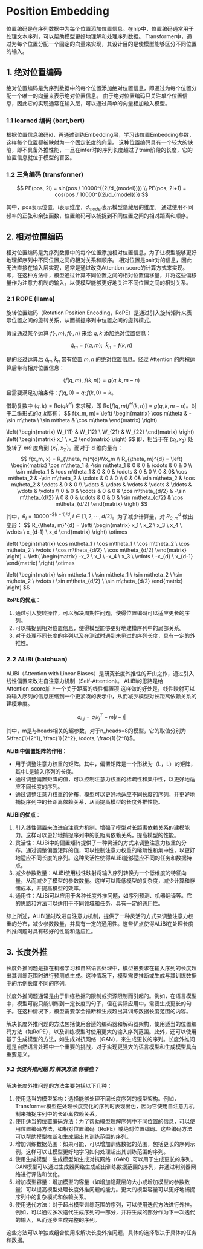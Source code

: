 # Position Embedding

位置编码是在序列数据中为每个位置添加位置信息。在nlp中，位置编码通常用于处理文本序列，可以帮助模型更好地理解和处理序列数据。
Transformer中，通过为每个位置分配一个固定的向量来实现，其设计目的是使模型能够区分不同位置的输入。

## 1. 绝对位置编码

绝对位置编码是为序列数据中的每个位置添加绝对位置信息，即通过为每个位置分配一个唯一的向量来表示绝对位置信息。
由于绝对位置编码只关注单个位置信息，因此它的实现通常在输入层，可以通过简单的向量相加融入模型。

### 1.1 learned 编码 (bart,bert)

根据位置信息编码id，再通过训练Embedding层，学习该位置Embedding参数，这样每个位置都被映射为一个固定长度的向量。
这种位置编码具有一个较大的缺陷，即不具备外推性能，一旦在infer时的序列长度超过了train阶段的长度，它的位置信息就位于模型的盲区。

### 1.2 三角编码 (transformer)

$$
PE(pos, 2i) = sin(pos / 10000^{(2i/d_{model})}) \\
PE(pos, 2i+1) = cos(pos / 10000^{(2i/d_{model})})
$$

其中，pos表示位置，i表示维度，$d_{model}$表示模型隐藏层的维度。
通过使用不同频率的正弦和余弦函数，位置编码可以捕捉到不同位置之间的相对距离和顺序。

## 2. 相对位置编码

相对位置编码是为序列数据中的每个位置添加相对位置信息，为了让模型能够更好地理解序列中不同位置之间的相对关系和顺序。
相对位置是pair对的信息，因此无法直接在输入层实现，通常是通过改变Attention_score的计算方式来实现。即，在这种方法中，模型通过计算不同位置之间的相对位置偏移量，并将这些偏移量作为注意力机制的输入，以便模型能够更好地关注不同位置之间的相对关系。

### 2.1 ROPE (llama)

旋转位置编码（Rotation Position Encoding，RoPE）是通过引入旋转矩阵来表示位置之间的旋转关系，从而捕捉序列中位置之间的旋转模式。

假设通过某个运算 $f(\cdot,m), f(\cdot, n)$ 来给 $q, k$ 添加绝对位置信息：

$$
\tilde{q}_m=f(q, m);~~\tilde{k}_n=f(k, n)
$$

是的经过运算后 $\tilde{q}_m,\tilde{k}_n$ 带有位置 $m, n$ 的绝对位置信息。经过 Attention 的内积运算后带有相对位置信息：

$$
\langle f(q, m),~f(k, n)\rangle =g(q, k, m-n)
$$

且需要满足初始条件：$f(q, 0)=q; f(k, 0)=k$。

借助复数中 $\langle q, k\rangle=\mathrm{Re}(qk^H)$ 来求解，即 $\mathrm{Re}[f(q, m)f^{H}(k, n)]=g(q, k, m-n)$。对于二维形式的$q, k$都有：
$$
f(x_m, m)=
\left(
\begin{matrix} 
\cos m\theta & -\sin m\theta  \\
\sin m\theta & \cos m\theta
\end{matrix}
\right)

\left(
\begin{matrix} 
W_{11} & W_{12}  \\
W_{21} & W_{22}
\end{matrix}
\right)
\left(
\begin{matrix} 
x_1  \\
x_2
\end{matrix}
\right)
$$
即，相当于在 $(x_1, x_2)$ 处旋转了 $m\theta$ 度角到 ($x_1^{'}, x_2^{'}$)。而对于 d 维向量有：
$$
f(x_m, x) = R_{\theta, m}^{d}Wx_m  \\
R_{\theta, m}^{d} = 
\left(
\begin{matrix} 
\cos m\theta_1 & -\sin m\theta_1 & 0 & 0 & \cdots & 0 & 0  \\
\sin m\theta_1 &  \cos m\theta_1 & 0 & 0 & \cdots & 0 & 0  \\
0 & 0& \cos m\theta_2 & -\sin m\theta_2 & \cdots & 0 & 0  \\
0 & 0& \sin m\theta_2 & \cos m\theta_2 & \cdots & 0 & 0  \\
\vdots & \vdots & \vdots & \vdots & \ddots & \vdots & \vdots  \\
0 & 0 & \cdots & 0 & 0 & \cos m\theta_{d/2} & -\sin m\theta_{d/2}  \\
0 & 0 & \cdots & 0 & 0 & \sin m\theta_{d/2} &  \cos m\theta_{d/2}  
\end{matrix}
\right)
$$

其中，$\theta_i=10000^{-2(i-1)/d}, i\in [1, 2, \cdots, d/2]$。为了减少计算量，对 $R_{\theta, m}^{d}$ 做出变形：
$$
R_{\theta, m}^{d} = 
\left(
\begin{matrix} 
x_1 \\
x_2 \\
x_3 \\
x_4 \\
\vdots \\
x_{d-1} \\
x_d
\end{matrix}
\right)
\otimes

\left(
\begin{matrix} 
\cos m\theta_1 \\
\cos m\theta_1 \\
\cos m\theta_2 \\
\cos m\theta_2 \\
\vdots \\
\cos m\theta_{d/2} \\
\cos m\theta_{d/2}
\end{matrix}
\right)
+
\left(
\begin{matrix} 
-x_2 \\
x_1 \\
-x_4 \\
x_3 \\
\vdots \\
-x_{d} \\
x_{d-1}
\end{matrix}
\right)
\otimes

\left(
\begin{matrix} 
\sin m\theta_1 \\
\sin m\theta_1 \\
\sin m\theta_2 \\
\sin m\theta_2 \\
\vdots \\
\sin m\theta_{d/2} \\
\sin m\theta_{d/2}
\end{matrix}
\right)
$$

**RoPE的优点**：

1. 通过引入旋转操作，可以解决周期性问题，使得位置编码可以适应更长的序列。
2. 可以捕捉到相对位置信息，使得模型能够更好地建模序列中的局部关系。
3. 对于处理不同长度的序列以及在测试时遇到未见过的序列长度，具有一定的外推性。

### 2.2 ALiBi (baichuan)

ALiBi（Attention with Linear Biases）是研究长度外推性的开山之作，通过引入线性偏置来改进自注意力机制（Self-Attention）。
ALiBi的思路是给Attention_score加上一个关于距离的线性偏置项 这样做的好处是，线性映射可以将输入序列的信息压缩到一个更紧凑的表示中，从而减少模型对长距离依赖关系的建模难度。

$$
a_{i,j}=q_ik_j^T-m|i-j|
$$

其中，m是与heads相关的超参数，对于n_heads=8的模型，它的取值分别为 $\frac{1}{2^1}, \frac{1}{2^2}, \cdots, \frac{1}{2^8}$。

**ALiBi中偏置矩阵的作用**：
- 用于调整注意力权重的矩阵。其中，偏置矩阵是一个形状为（L，L）的矩阵，其中L是输入序列的长度。
- 通过调整偏置矩阵的值，可以控制注意力权重的稀疏性和集中性，以更好地适应不同长度的序列。
- 通过调整注意力权重的分布，模型可以更好地适应不同长度的序列，并更好地捕捉序列中的长距离依赖关系，从而提高模型的长度外推性能。

**ALiBi的优点**：

1. 引入线性偏置来改进自注意力机制，增强了模型对长距离依赖关系的建模能力。这样可以更好地捕捉序列中的长距离依赖关系，提高模型的性能。
2. 灵活性：ALiBi中的偏置矩阵提供了一种灵活的方式来调整注意力权重的分布。通过调整偏置矩阵的值，可以控制注意力权重的稀疏性和集中性，以更好地适应不同长度的序列。这种灵活性使得ALiBi能够适应不同的任务和数据特点。
3. 减少参数数量：ALiBi使用线性映射将输入序列转换为一个低维度的特征向量，从而减少了模型的参数数量。这样可以降低模型的复杂度，减少计算和存储成本，并提高模型的效率。
4. 通用性：ALiBi可以应用于各种长度外推问题，如序列预测、机器翻译等。它的思路和方法可以适用于不同领域和任务，具有一定的通用性。

综上所述，ALiBi通过改进自注意力机制，提供了一种灵活的方式来调整注意力权重的分布，减少参数数量，并具有一定的通用性。这些优点使得ALiBi在处理长度外推问题时具有较好的性能和适应性。

## 3. 长度外推
长度外推问题是指在机器学习和自然语言处理中，模型被要求在输入序列的长度超出其训练范围时进行预测或生成。这种情况下，模型需要推断或生成与其训练数据中的示例长度不同的序列。

长度外推问题通常是由于训练数据的限制或资源限制而引起的。例如，在语言模型中，模型可能只能训练到一定长度的句子，但在实际应用中，需要生成更长的句子。在这种情况下，模型需要学会推断和生成超出其训练数据长度范围的内容。

解决长度外推问题的方法包括使用合适的编码器和解码器架构，使用适当的位置编码方法（如RoPE），以及训练模型时使用更大的输入序列范围。此外，还可以使用基于生成模型的方法，如生成对抗网络（GAN），来生成更长的序列。长度外推问题是自然语言处理中一个重要的挑战，对于实现更强大的语言模型和生成模型具有重要意义。

##### 5.2 长度外推问题 的 解决方法 有哪些？

解决长度外推问题的方法主要包括以下几种：

1. 使用适当的模型架构：选择能够处理不同长度序列的模型架构。例如，Transformer模型在处理长度变化的序列时表现出色，因为它使用自注意力机制来捕捉序列中的长距离依赖关系。
2. 使用适当的位置编码方法：为了帮助模型理解序列中不同位置的信息，可以使用位置编码方法，如相对位置编码（RoPE）或绝对位置编码。这些编码方法可以帮助模型推断和生成超出其训练范围的序列。
3. 增加训练数据范围：如果可能，可以增加训练数据的范围，包括更长的序列示例。这样可以让模型更好地学习如何处理超出其训练范围的序列。
4. 使用生成模型：生成模型如生成对抗网络（GAN）可以用于生成更长的序列。GAN模型可以通过生成器网络生成超出训练数据范围的序列，并通过判别器网络进行评估和优化。
5. 增加模型容量：增加模型的容量（如增加隐藏层的大小或增加模型的参数数量）可以提高模型处理长度外推问题的能力。更大的模型容量可以更好地捕捉序列中的复杂模式和依赖关系。
6. 使用迭代方法：对于超出模型训练范围的序列，可以使用迭代方法进行外推。例如，可以通过多次迭代生成序列的一部分，并将生成的部分作为下一次迭代的输入，从而逐步生成完整的序列。

这些方法可以单独或组合使用来解决长度外推问题，具体的选择取决于具体的任务和数据。